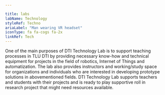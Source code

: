 ```yaml
---

title: labs
labName: Technology
styleRef: Techno
ariaLabel: "Man wearing VR headset"
iconType: fa fa-cogs fa-2x
linkRef: Tech
---
```

One of the main purposes of DTI Technology Lab is to support teaching processes in TLU DTI by providing necessary know-how and technical equipment for projects in the field of robotics, Internet of Things and automatization. The lab also provides instructors and working/study space for organizations and individuals who are interested in developing prototype solutions in abovementioned fields. DTI Technology Lab supports teachers and students with their projects and is ready to play supportive roll in research project that might need resources available.